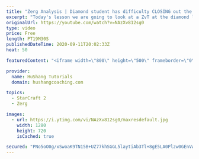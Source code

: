 ```yaml
---
title: "Zerg Analysis | Diamond student has difficulty CLOSING out the MATCH [Starcraft 2]"
excerpt: "Today's lesson we are going to look at a ZvT at the diamond level focusing on the Zerg Analysis. The zerg manages to get into a very strong position but has difficulty closing it out. Let's learn how we can approach this scenario better!  Zerg Analysis | Diamond student has difficulty CLOSING out the"
originalUrl: https://youtube.com/watch?v=NAzXv812sg0
type: video
price: Free
length: PT19M30S
publishedDateTime: 2020-09-11T20:02:33Z
heat: 50

featuredContent: "<iframe width=\"800\" height=\"500\" frameborder=\"0\" src=\"https://www.youtube.com/embed/NAzXv812sg0\" allow=\"accelerometer; autoplay; encrypted-media; gyroscope; picture-in-picture\" allowfullscreen></iframe>"

provider:
  name: HuShang Tutorials
  domain: hushangcoaching.com

topics:
  - StarCraft 2
  - Zerg

images:
  - url: https://i.ytimg.com/vi/NAzXv812sg0/maxresdefault.jpg
    width: 1280
    height: 720
    isCached: true

secured: "PNo5oO0g/xSwoaK9TN15B+UZ77khSGGL5laytiAb3Tl+8gE5LA0Plzw0GEnVw7DAd8s2cI9IY3OGJcv/1wPn433mAQuREqH+3frTGPRxEGZCCcPKSQPcJG810/epfFM5s4IvdSLWFKhahHV7n/mnSHdDJCVHvMBmHPZ62bIyMnHBYX+3f6wqcZ4g3CEfwrA8ldPW37PVMyhkGcmdq6TeykAQGEqtiRnV4r5AddNBvIZYa8LdrJ69nEtJ2f4tB3rFZIFBYuRlhgPCpyNCzQd4LDhiy6uonsId9MOlbrzdP8zFV2zi4YnOEQ6WqlFYiAoj0XSm9cI7GswQYyDAtqF7bdkQXbKmSDBZmw2k8JjexQe3Koq/PkNURuQfH/Pk0LYrtdvUHVxKa1puVT9tcNXt+SJSwdDkgVr/0UUX+6JMo9U=;mwKFsSr4DLi7MSR22eIHNg=="
---
```



